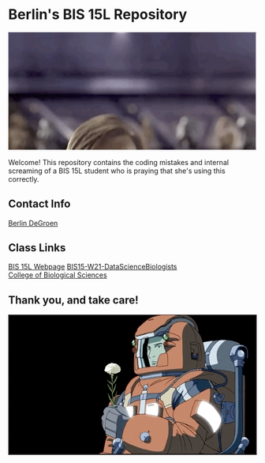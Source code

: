 # Berlin's BIS 15L Repository

![](Heyo.gif)

Welcome! This repository contains the coding mistakes and internal screaming of a BIS 15L student who is praying that she's using this correctly.

## Contact Info

[Berlin DeGroen](mailto:bkdegroen@ucdavis.edu)

## Class Links  

[BIS 15L Webpage](https://jmledford3115.github.io/datascibiol/) 
[BIS15-W21-DataScienceBiologists](https://github.com/jmledford3115/BIS15L-W21-DataScienceBiologists)  
[College of Biological Sciences](https://biology.ucdavis.edu/)

## Thank you, and take care!  

![](Planetes.gif)
